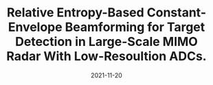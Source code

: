 ---
title: "Relative Entropy-Based  Constant-Envelope Beamforming for Target Detection in Large-Scale MIMO Radar With Low-Resoultion ADCs."
collection: arVix
permalink: /publication/2021-arVix-tvt
date: 2021-11-20
level: arVix
paperurl: 'https://arxiv.org/abs/2301.08087'
citation: 'Z. Cheng, L. Wu, <b>B. Wang</b> and J. Xie, "Relative Entropy-Based  Constant-Envelope Beamforming for Target Detection in Large-Scale MIMO Radar With Low-Resoultion ADCs," submitted to <i>IEEE Transactions on Vehicular Technology</i>.'
---